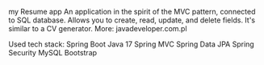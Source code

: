 my Resume app
An application in the spirit of the MVC pattern, connected to SQL database. Allows you to create, read, update, and delete fields. It's similar to a CV generator. 
More: javadeveloper.com.pl


Used tech stack:
Spring Boot
Java 17
Spring MVC
Spring Data JPA
Spring Security
MySQL
Bootstrap
